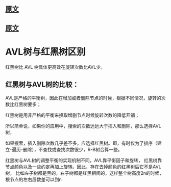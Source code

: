 
## [原文](https://blog.csdn.net/zhangkunrun/article/details/38336543)

## [原文](https://www.zhihu.com/question/19856999/answer/42185147)

# AVL树与红黑树区别

红黑树比 AVL 树具体更高效在旋转次数比AVL少。


## 红黑树与AVL树的比较：

AVL是严格的平衡树，因此在增加或者删除节点的时候，根据不同情况，旋转的次数比红黑树要多；

红黑树是用非严格的平衡来换取增删节点时候旋转次数的降低开销；

所以简单说，如果你的应用中，搜索的次数远远大于插入和删除，那么选择AVL树，

如果搜索，插入删除次数几乎差不多，应选择红黑树。即，有时仅为了排序（建立-遍历-删除），不查找或查找次数很少，R-B树合算一些。



红黑树与AVL树的调整平衡的实现机制不同，AVL靠平衡因子和旋转，
红黑树靠节点颜色以及一些约定再加上旋转。因此，存在去掉颜色的红黑树后它不是AVL树，
比如左子树都是黑的，右子树都是红黑相间的，这样整个树高度2n的时候，根节点的左右层数差可以到n
 